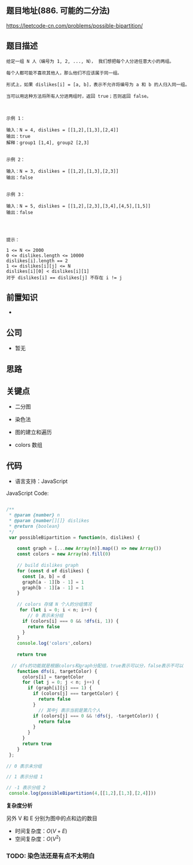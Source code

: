 
## 题目地址(886. 可能的二分法)

https://leetcode-cn.com/problems/possible-bipartition/

## 题目描述

```
给定一组 N 人（编号为 1, 2, ..., N）， 我们想把每个人分进任意大小的两组。

每个人都可能不喜欢其他人，那么他们不应该属于同一组。

形式上，如果 dislikes[i] = [a, b]，表示不允许将编号为 a 和 b 的人归入同一组。

当可以用这种方法将所有人分进两组时，返回 true；否则返回 false。

 

示例 1：

输入：N = 4, dislikes = [[1,2],[1,3],[2,4]]
输出：true
解释：group1 [1,4], group2 [2,3]


示例 2：

输入：N = 3, dislikes = [[1,2],[1,3],[2,3]]
输出：false


示例 3：

输入：N = 5, dislikes = [[1,2],[2,3],[3,4],[4,5],[1,5]]
输出：false


 

提示：

1 <= N <= 2000
0 <= dislikes.length <= 10000
dislikes[i].length == 2
1 <= dislikes[i][j] <= N
dislikes[i][0] < dislikes[i][1]
对于 dislikes[i] == dislikes[j] 不存在 i != j
```

## 前置知识

- 

## 公司

- 暂无

## 思路

## 关键点

- 二分图

- 染色法

- 图的建立和遍历

- colors 数组


## 代码

- 语言支持：JavaScript

JavaScript Code:

```javascript

/**
 * @param {number} n
 * @param {number[][]} dislikes
 * @return {boolean}
 */
 var possibleBipartition = function(n, dislikes) {
    
    const graph = [...new Array(n)].map(() => new Array())
    const colors = new Array(n).fill(0)
  
    // build dislikes graph
    for (const d of dislikes) {
      const [a, b] = d
      graph[a - 1][b - 1] = 1
      graph[b - 1][a - 1] = 1
    }
  
    // colors 存储 N 个人的分组情况
     for (let i = 0; i < n; i++) {
        // 0 表示未分组
      if (colors[i] === 0 && !dfs(i, 1)) {
        return false
      }
    }
    console.log('colors',colors)
  
    return true
  
  // dfs的功能就是根据colors和graph分配组，true表示可以分，false表示不可以
    function dfs(i, targetColor) {
      colors[i] = targetColor
      for (let j = 0; j < n; j++) {
        if (graph[i][j] === 1) {
          if (colors[j] === targetColor) {
            return false
          }
            // 其中j 表示当前是第几个人
          if (colors[j] === 0 && !dfs(j, -targetColor)) {
            return false
          }
        }
      }
      return true
    }
 };
  
// 0 表示未分组

// 1 表示分组 1

// -1 表示分组 2
 console.log(possibleBipartition(4,[[1,2],[1,3],[2,4]]))
```


**复杂度分析**

另外 V 和 E 分别为图中的点和边的数目

- 时间复杂度：$O(V+E)$
- 空间复杂度：$O(V^2)$


### TODO: 染色法还是有点不太明白



